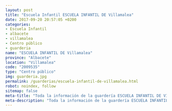 ```yaml
---
layout: post
title: "Escuela Infantil ESCUELA INFANTIL DE Villamalea"
date: 2017-09-20 20:57:05 +0200
categories:
- Escuela Infantil
- albacete
- villamalea
- Centro público
- guarderia
name: "ESCUELA INFANTIL DE Villamalea"
province: "Albacete"
location: "Villamalea"
code: "2009535"
type: "Centro público"
img: guarderia.jpg
permalink: /guarderias/escuela-infantil-de-villamalea.html
robot: noindex, follow
sitemap: false
meta-title: "Toda la información de la guardería ESCUELA INFANTIL DE VILLAMALEA"
meta-description: "Toda la información de la guardería ESCUELA INFANTIL DE VILLAMALEA"
---
```

